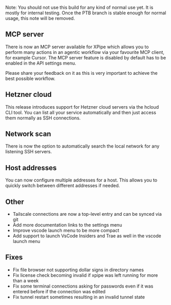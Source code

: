 Note: You should not use this build for any kind of normal use yet. It is mostly for internal testing. Once the PTB branch is stable enough for normal usage, this note will be removed.

## MCP server

There is now an MCP server available for XPipe which allows you to perform many actions in an agentic workflow via your favourite MCP client, for example Cursor. The MCP server feature is disabled by default has to be enabled in the API settings menu.

Please share your feedback on it as this is very important to achieve the best possible workflow.

## Hetzner cloud

This release introduces support for Hetzner cloud servers via the hcloud CLI tool. You can list all your service automatically and then just access them normally as SSH connections.

## Network scan

There is now the option to automatically search the local network for any listening SSH servers.

## Host addresses

You can now configure multiple addresses for a host. This allows you to quickly switch between different addresses if needed.

## Other

- Tailscale connections are now a top-level entry and can be synced via git
- Add more documentation links to the settings menu
- Improve vscode launch menu to be more compact
- Add support to launch VsCode Insiders and Trae as well in the vscode launch menu

## Fixes

- Fix file browser not supporting dollar signs in directory names
- Fix license check becoming invalid if xpipe was left running for more than a week
- Fix some terminal connections asking for passwords even if it was entered before if the connection was edited
- Fix tunnel restart sometimes resulting in an invalid tunnel state
